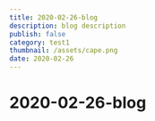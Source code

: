 ```yaml
---
title: 2020-02-26-blog
description: blog description
publish: false
category: test1
thumbnail: /assets/cape.png
date: 2020-02-26
---
```


# 2020-02-26-blog
